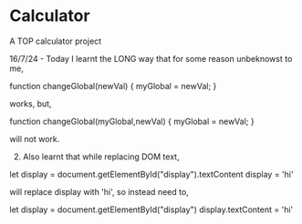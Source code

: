 # Calculator
A TOP calculator project 

16/7/24 - Today I learnt the LONG way that for some reason unbeknowst to me, 

function changeGlobal(newVal) {
  myGlobal = newVal;
}

works, but,

function changeGlobal(myGlobal,newVal) {
  myGlobal = newVal;
}

will not work.

2. Also learnt that while replacing DOM text,

let display = document.getElementById("display").textContent
display = 'hi'

will replace display with 'hi', so instead need to,

let display = document.getElementById("display")
display.textContent = 'hi'
